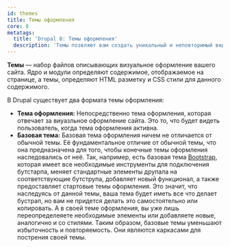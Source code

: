 ```yaml
---
id: themes
title: Темы оформления
core: 8
metatags:
  title: 'Drupal 8: Темы оформления'
  description: 'Темы позвляют вам создать уникальный и неповторимый вид для вашего сайта.'
---
```

 
**Темы** — набор файлов описывающих визуальное оформление вашего сайта. Ядро и модули определяют содержимое, отображаемое на странице, а темы, определяют HTML разметку и CSS стили для данного содержимого.

В Drupal существует два формата темы оформления:

- **Тема оформления:** Непосредственно тема оформления, которая отвечает за виуазльное оформление сайта. Это то, что будет видеть пользователь, когда тема оформления активна.
- **Базовая тема:** Базовая тема оформления ничем не отличается от обычной темы. Её фундаментальное отличие от обычной темы, что она предназначена для того, чтобы конечные темы оформления наследовались от неё. Так, например, есть базовая тема [Bootstrap](https://www.drupal.org/project/bootstrap), которая имеет все необходимые инструменты для подключения бутстарпа, меняет стандартные элементы друпала на соответствующие бутструпа, добавляет новый функционал, а также предоставляет стартовые темы оформления. Это значит, что наследуясь от данной темы, ваша тема будет иметь все что делает бустрап, но вам не придется делать это самостоятельно или копировать. А в своей теме оформления, вы уже лишь переопределеяете необходимые элементы или добавляете новые, аналогично и со стилями. Таким образом, базовые темы уменьшают избыточность и повторяемость. Они являются каркасами для пострения своей темы.
